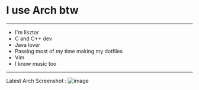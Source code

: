 # I use Arch btw
--------------------------------------------
- I'm lisztor
- C and C++ dev
- Java lover
- Passing most of my time making my dotfiles
- Vim
- I know music too
--------------------------------------------
Latest Arch Screenshot :
![image](https://github.com/user-attachments/assets/09045b93-9570-43ac-b41f-2c1e61a440c0)
